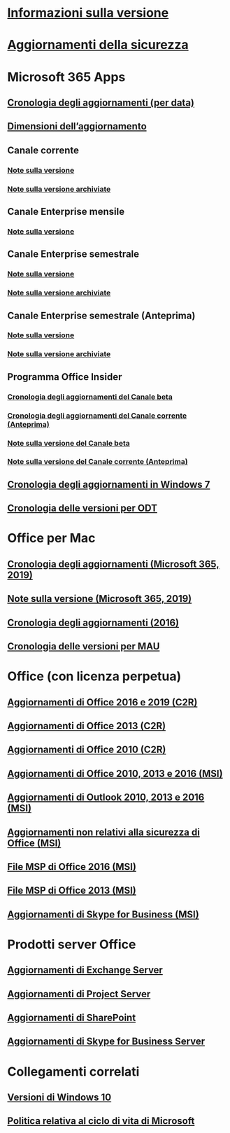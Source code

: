 # [Informazioni sulla versione](release-notes-microsoft365-apps.md)
# [Aggiornamenti della sicurezza](microsoft365-apps-security-updates.md)
# Microsoft 365 Apps
## [Cronologia degli aggiornamenti (per data)](update-history-microsoft365-apps-by-date.md)
## [Dimensioni dell’aggiornamento](download-sizes-microsoft365-apps-updates.md)

## Canale corrente
### [Note sulla versione](current-channel.md)
### [Note sulla versione archiviate](monthly-channel-archived.md)

## Canale Enterprise mensile
### [Note sulla versione](monthly-enterprise-channel.md)

## Canale Enterprise semestrale
### [Note sulla versione](semi-annual-enterprise-channel.md)
### [Note sulla versione archiviate](semi-annual-enterprise-channel-archived.md)



## Canale Enterprise semestrale (Anteprima)
### [Note sulla versione](semi-annual-enterprise-channel-preview.md)
### [Note sulla versione archiviate](semi-annual-enterprise-channel-preview-archived.md)



## Programma Office Insider  
### [Cronologia degli aggiornamenti del Canale beta](Update-history-beta-channel.md)
### [Cronologia degli aggiornamenti del Canale corrente (Anteprima)](update-history-current-channel-preview.md)
### [Note sulla versione del Canale beta](beta-channel.md)
### [Note sulla versione del Canale corrente (Anteprima)](current-channel-preview.md)

## [Cronologia degli aggiornamenti in Windows 7](update-history-office-Win7.md)

## [Cronologia delle versioni per ODT](ODT-release-history.md)

# Office per Mac
## [Cronologia degli aggiornamenti (Microsoft 365, 2019)](update-history-office-for-mac.md)
## [Note sulla versione (Microsoft 365, 2019)](release-notes-office-for-mac.md)
## [Cronologia degli aggiornamenti (2016)](release-notes-office-2016-mac.md)
## [Cronologia delle versioni per MAU](release-history-microsoft-autoupdate.md)

# Office (con licenza perpetua)
## [Aggiornamenti di Office 2016 e 2019 (C2R)](update-history-office-2019.md)
## [Aggiornamenti di Office 2013 (C2R)](update-history-office-2013.md)
## [Aggiornamenti di Office 2010 (C2R)](update-history-office-2010-click-to-run.md)
## [Aggiornamenti di Office 2010, 2013 e 2016 (MSI)](office-updates-msi.md)
## [Aggiornamenti di Outlook 2010, 2013 e 2016 (MSI)](outlook-updates-msi.md)
## [Aggiornamenti non relativi alla sicurezza di Office (MSI)](office-MSI-non-security-updates.md)
## [File MSP di Office 2016 (MSI)](msp-files-office-2016.md)
## [File MSP di Office 2013 (MSI)](msp-files-office-2013.md)
## [Aggiornamenti di Skype for Business (MSI)](https://docs.microsoft.com/SkypeForBusiness/sfb-client-updates)

# Prodotti server Office
## [Aggiornamenti di Exchange Server](https://docs.microsoft.com/Exchange/new-features/build-numbers-and-release-dates)
## [Aggiornamenti di Project Server](project-server-updates.md)
## [Aggiornamenti di SharePoint](sharepoint-updates.md)
## [Aggiornamenti di Skype for Business Server](https://docs.microsoft.com/SkypeForBusiness/sfb-server-updates)

# Collegamenti correlati
## [Versioni di Windows 10](https://www.microsoft.com/itpro/windows-10/release-information)
## [Politica relativa al ciclo di vita di Microsoft](https://support.microsoft.com/lifecycle)
